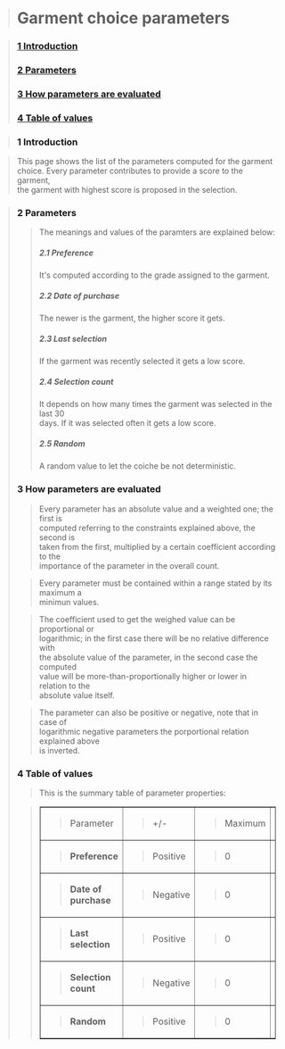 > <h1>Garment choice parameters</h1>

> <h3><a href='#introduction'>1 Introduction</a></h3>
> <h3><a href='#parameters'>2 Parameters</a></h3>
> <h3><a href='#evaluation'>3 How parameters are evaluated</a></h3>
> <h3><a href='#table_of_values'>4 Table of values</a></h3>

> <h3><a>1 Introduction</a></h3>
> <p>
<blockquote>This page shows the list of the parameters computed for the garment<br>
choice.  Every parameter contributes to provide a score to the garment,<br>
the garment with highest score is proposed in the selection.<br>
</blockquote><blockquote></p>
<h3><a>2 Parameters</a></h3>
<p>
<blockquote>The meanings and values of the paramters are explained below:<br>
<h5>2.1 Preference</h5>
It's computed according to the grade assigned to the garment.<br>
<h5>2.2 Date of purchase</h5>
The newer is the garment, the higher score it gets.<br>
<h5>2.3 Last selection</h5>
If the garment was recently selected it gets a low score.<br>
<h5>2.4 Selection count</h5>
It depends on how many times the garment was selected in the last 30<br>
days. If it was selected often it gets a low score.<br>
<h5>2.5 Random</h5>
A random value to let the coiche be not deterministic.<br>
</blockquote></p>
<h3><a>3 How parameters are evaluated</a></h3>
<p>
<blockquote>Every parameter has an absolute value and a weighted one; the first is<br>
computed referring to the constraints explained above, the second is<br>
taken from the first, multiplied by a certain coefficient according to the<br>
importance of the parameter in the overall count.<br>
</blockquote></p>
<p>
<blockquote>Every parameter must be contained within a range stated by its maximum a<br>
minimun values.<br>
</blockquote></p>
<p>
<blockquote>The coefficient used to get the weighed value can be proportional or<br>
logarithmic; in the first case there will be no relative difference with<br>
the absolute value of the parameter, in the second case the computed<br>
value will be more-than-proportionally higher or lower in relation to the<br>
absolute value itself.<br>
</blockquote></p>
<p>
<blockquote>The parameter can also be positive or negative, note that in case of<br>
logarithmic negative parameters the porportional relation explained above<br>
is inverted.<br>
</blockquote></p>
<h3><a>4 Table of values</a></h3>
<p>
<blockquote>This is the summary table of parameter properties:<br>
</blockquote></p>
<p>
<blockquote><table border='1'>
<blockquote><tr>
<blockquote><td>
<blockquote>Parameter<br>
</blockquote></td>
<td>
<blockquote>+/-<br>
</blockquote></td>
<td>
<blockquote>Maximum<br>
</blockquote></td>
<td>
<blockquote>Minimum<br>
</blockquote></td>
<td>
<blockquote>Weight<br>
</blockquote></td>
<td>
<blockquote>Proportionality<br>
</blockquote></td>
</blockquote></tr>
<tr>
<blockquote><td>
<blockquote><b>Preference</b>
</blockquote></td>
<td>
<blockquote>Positive<br>
</blockquote></td>
<td>
<blockquote>0<br>
</blockquote></td>
<td>
<ol><li>
</li></ol></td>
<td>
<ol><li>1/2<br>
</li></ol></td>
<td>
<blockquote>Logarithmic<br>
</blockquote></td>
</blockquote></tr>
<tr>
<blockquote><td>
<blockquote><b>Date of purchase</b>
</blockquote></td>
<td>
<blockquote>Negative<br>
</blockquote></td>
<td>
<blockquote>0<br>
</blockquote></td>
<td>
<ol><li>
</li></ol></td>
<td>
<ol><li>4<br>
</li></ol></td>
<td>
<blockquote>Logarithmic<br>
</blockquote></td>
</blockquote></tr>
<tr>
<blockquote><td>
<blockquote><b>Last selection</b>
</blockquote></td>
<td>
<blockquote>Positive<br>
</blockquote></td>
<td>
<blockquote>0<br>
</blockquote></td>
<td>
<blockquote>30<br>
</blockquote></td>
<td>
<ol><li>1/2<br>
</li></ol></td>
<td>
<blockquote>Logarithmic<br>
</blockquote></td>
</blockquote></tr>
<tr>
<blockquote><td>
<blockquote><b>Selection count</b>
</blockquote></td>
<td>
<blockquote>Negative<br>
</blockquote></td>
<td>
<blockquote>0<br>
</blockquote></td>
<td>
<blockquote>30<br>
</blockquote></td>
<td>
<blockquote>2<br>
</blockquote></td>
<td>
<blockquote>Proportional<br>
</blockquote></td>
</blockquote></tr>
<tr>
<blockquote><td>
<blockquote><b>Random</b>
</blockquote></td>
<td>
<blockquote>Positive<br>
</blockquote></td>
<td>
<blockquote>0<br>
</blockquote></td>
<td>
<ol><li>0<br>
</li></ol></td>
<td>
<ol><li>2<br>
</li></ol></td>
<td>
<blockquote>Proportional<br>
</blockquote></td>
</blockquote></tr>
</blockquote></table>
</blockquote></p>